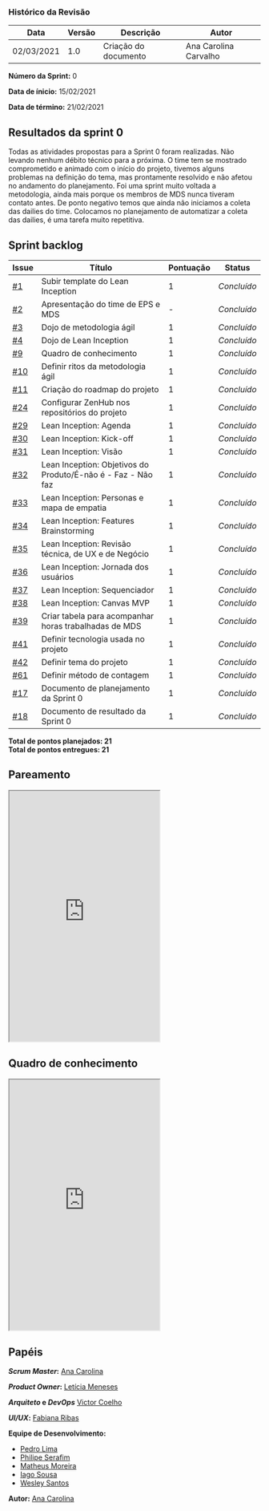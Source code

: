 ### Histórico da Revisão
| Data | Versão | Descrição | Autor |
|---|---|---|---|
| 02/03/2021| 1.0 |Criação do documento | Ana Carolina Carvalho |

**Número da Sprint:** 0

**Data de ínicio:** 15/02/2021

**Data de término:** 21/02/2021

## Resultados da sprint 0

Todas as atividades propostas para a Sprint 0 foram realizadas. Não levando nenhum débito técnico para a próxima. O time tem se mostrado comprometido e animado com o início do projeto, tivemos alguns problemas na definição do tema, mas prontamente resolvido e não afetou no andamento do planejamento. 
Foi uma sprint muito voltada a metodologia, ainda mais porque os membros de MDS nunca tiveram contato antes. 
De ponto negativo temos que ainda não iniciamos a coleta das dailies do time. Colocamos no planejamento de automatizar a coleta das dailies, é uma tarefa muito repetitiva.  

## Sprint backlog

| Issue | Título | Pontuação | Status |
|---|---|---|---|
|[#1](https://github.com/fga-eps-mds/2020.2-violeta-documentacao/issues/1)| Subir template do Lean Inception | 1 | _Concluído_ |
|[#2](https://github.com/fga-eps-mds/2020.2-violeta-documentacao/issues/2)| Apresentação do time de EPS e MDS | - | _Concluído_ |
|[#3](https://github.com/fga-eps-mds/2020.2-violeta-documentacao/issues/1)| Dojo de metodologia ágil | 1 | _Concluído_ |
|[#4](https://github.com/fga-eps-mds/2020.2-violeta-documentacao/issues/4)| Dojo de Lean Inception | 1 | _Concluído_ |
|[#9](https://github.com/fga-eps-mds/2020.2-violeta-documentacao/issues/9)| Quadro de conhecimento | 1 | _Concluído_ |
|[#10](https://github.com/fga-eps-mds/2020.2-violeta-documentacao/issues/10)| Definir ritos da metodologia ágil | 1 | _Concluído_ |
|[#11](https://github.com/fga-eps-mds/2020.2-violeta-documentacao/issues/11)| Criação do roadmap do projeto | 1 | _Concluído_ |
|[#24](https://github.com/fga-eps-mds/2020.2-violeta-documentacao/issues/24)| Configurar ZenHub nos repositórios do projeto | 1 | _Concluído_ |
|[#29](https://github.com/fga-eps-mds/2020.2-violeta-documentacao/issues/29)| Lean Inception: Agenda | 1 | _Concluído_ |
|[#30](https://github.com/fga-eps-mds/2020.2-violeta-documentacao/issues/30)| Lean Inception: Kick-off | 1 | _Concluído_ |
|[#31](https://github.com/fga-eps-mds/2020.2-violeta-documentacao/issues/31)| Lean Inception: Visão | 1 | _Concluído_ |
|[#32](https://github.com/fga-eps-mds/2020.2-violeta-documentacao/issues/32)| Lean Inception: Objetivos do Produto/É-não é - Faz - Não faz | 1 | _Concluído_ |
|[#33](https://github.com/fga-eps-mds/2020.2-violeta-documentacao/issues/33)| Lean Inception: Personas e mapa de empatia | 1 | _Concluído_ |
|[#34](https://github.com/fga-eps-mds/2020.2-violeta-documentacao/issues/34)| Lean Inception: Features Brainstorming | 1 | _Concluído_ |
|[#35](https://github.com/fga-eps-mds/2020.2-violeta-documentacao/issues/35)| Lean Inception: Revisão técnica, de UX e de Negócio | 1 | _Concluído_ |
|[#36](https://github.com/fga-eps-mds/2020.2-violeta-documentacao/issues/36)| Lean Inception: Jornada dos usuários | 1 | _Concluído_ |
|[#37](https://github.com/fga-eps-mds/2020.2-violeta-documentacao/issues/37)| Lean Inception: Sequenciador | 1 | _Concluído_ |
|[#38](https://github.com/fga-eps-mds/2020.2-violeta-documentacao/issues/38)| Lean Inception: Canvas MVP | 1 | _Concluído_ |
|[#39](https://github.com/fga-eps-mds/2020.2-violeta-documentacao/issues/39)| Criar tabela para acompanhar horas trabalhadas de MDS | 1 | _Concluído_ |
|[#41](https://github.com/fga-eps-mds/2020.2-violeta-documentacao/issues/41)| Definir tecnologia usada no projeto | 1 | _Concluído_ |
|[#42](https://github.com/fga-eps-mds/2020.2-violeta-documentacao/issues/42)| Definir tema do projeto | 1 | _Concluído_ |
|[#61](https://github.com/fga-eps-mds/2020.2-violeta-documentacao/issues/61)| Definir método de contagem | 1 | _Concluído_ |
|[#17](https://github.com/fga-eps-mds/2020.2-violeta-documentacao/issues/17)| Documento de planejamento da Sprint 0 | 1 | _Concluído_ |
|[#18](https://github.com/fga-eps-mds/2020.2-violeta-documentacao/issues/18)| Documento de resultado da Sprint 0 | 1 | _Concluído_ |

<b>Total de pontos planejados: 21</b></br>
<b>Total de pontos entregues: 21</b>

## Pareamento

<iframe weidth="100%" height="500" src="https://docs.google.com/spreadsheets/d/e/2PACX-1vSUvF3lwINiA2gmoZeLfAFfI-sgInnqEVf4oq7nkh3joRHfGQgwIc63ij0wCB5oJzGtZirY3eT-hLjK/pubhtml?gid=0&amp;single=true&amp;widget=true&amp;headers=false"></iframe>

## Quadro de conhecimento 

<iframe weidth="100%" height="500" src="https://docs.google.com/spreadsheets/d/e/2PACX-1vSKpschz_TJPysoXgFRpq3kRT3bp3M_Y1DKFGRfmKh0oU3mXq8YGjwkznJ8cz-LlN4ZiCX0nLGdXBjj/pubhtml?gid=0&amp;single=true&amp;widget=true&amp;headers=false"></iframe>


## Papéis

**_Scrum Master_:** [Ana Carolina](https://github.com/anacarolcs)

**_Product Owner_:** [Letícia Meneses](https://github.com/mbslet)

**_Arquiteto_ e _DevOps_** [Victor Coelho](https://github.com/victorhdcoelho)

**_UI/UX_:** [Fabiana Ribas](https://github.com/FabianaRibas)

**Equipe de Desenvolvimento:**

- [Pedro Lima](https://github.com/pedrolimass)
- [Philipe Serafim](https://github.com/philipeserafim)
- [Matheus Moreira](https://github.com/mateus-lm)
- [Iago Sousa](https://github.com/iasousa)
- [Wesley Santos](https://github.com/wesleysantos00)

**Autor:** [Ana Carolina](https://github.com/anacarolcs)

